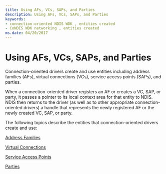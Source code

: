 ```yaml
---
title: Using AFs, VCs, SAPs, and Parties
description: Using AFs, VCs, SAPs, and Parties
keywords:
- connection-oriented NDIS WDK , entities created
- CoNDIS WDK networking , entities created
ms.date: 04/20/2017
---
```


# Using AFs, VCs, SAPs, and Parties





Connection-oriented drivers create and use entities including address families (AFs), virtual connections (VCs), service access points (SAPs), and parties.

When a connection-oriented driver registers an AF or creates a VC, SAP, or party, it passes a pointer to its local context area for that entity to NDIS. NDIS then returns to the driver (as well as to other appropriate connection-oriented drivers) a handle that represents the newly registered AF or the newly created VC, SAP, or party.

The following topics describe the entities that connection-oriented drivers create and use:

[Address Families](address-families.md)

[Virtual Connections](virtual-connections.md)

[Service Access Points](service-access-points.md)

[Parties](parties.md)

 

 





